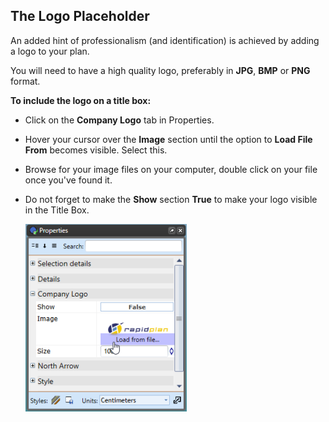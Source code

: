 ## The Logo Placeholder

An added hint of professionalism (and identification) is achieved by adding a logo to your plan. 

You will need to have a high quality logo, preferably in **JPG**, **BMP** or **PNG** format.

**To include the logo on a title box:**

 - Click on the **Company Logo** tab in Properties. 
 - Hover your cursor over the **Image** section until the option to **Load File From** becomes visible. Select this.
 - Browse for your image files on your computer, double click on your file once you've found it.
 - Do not forget to make the **Show** section **True** to make your logo visible in the Title Box.

    ![Add_Company_Logo_on_the_Title_Box](./assets/Add_Company_Logo_on_the_Title_Box.png)
